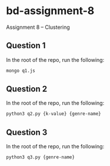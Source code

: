 # bd-assignment-8
Assignment 8 – Clustering

## Question 1
In the root of the repo, run the following:
```bash
mongo q1.js
```

## Question 2
In the root of the repo, run the following:
```bash
python3 q2.py {k-value} {genre-name}
```

## Question 3
In the root of the repo, run the following:
```bash
python3 q3.py {genre-name}
```

